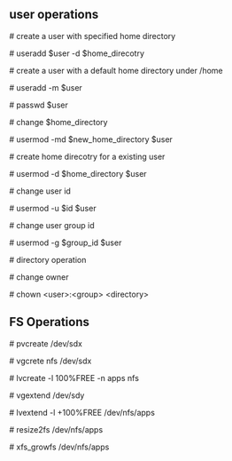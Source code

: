 ## user operations
\# create a user with specified home directory

\# useradd $user -d $home_direcotry


\# create a user with a default home directory under /home

\# useradd -m $user

\# passwd $user

\# change $home_directory

\# usermod -md $new_home_directory $user

\# create home direcotry for a existing user

\# usermod -d $home_directory $user

\# change user id

\# usermod -u $id $user

\# change user group id

\# usermod -g $group_id $user

\# directory operation

\# change owner

\# chown \<user\>:\<group\> \<directory\>

## FS Operations
\# pvcreate /dev/sdx

\# vgcrete nfs /dev/sdx

\# lvcreate -l 100%FREE -n apps nfs

\# vgextend /dev/sdy

\# lvextend -l +100%FREE /dev/nfs/apps

\# resize2fs /dev/nfs/apps

\# xfs_growfs /dev/nfs/apps
